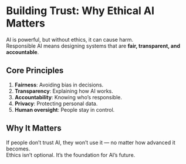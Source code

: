 # Building Trust: Why Ethical AI Matters

AI is powerful, but without ethics, it can cause harm.  
Responsible AI means designing systems that are **fair, transparent, and accountable**.

## Core Principles

1. **Fairness**: Avoiding bias in decisions.
2. **Transparency**: Explaining how AI works.
3. **Accountability**: Knowing who’s responsible.
4. **Privacy**: Protecting personal data.
5. **Human oversight**: People stay in control.

## Why It Matters

If people don’t trust AI, they won’t use it — no matter how advanced it becomes.  
Ethics isn’t optional. It’s the foundation for AI’s future.

